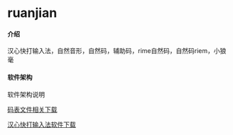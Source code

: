 # ruanjian

#### 介绍
汉心快打输入法，自然音形，自然码，辅助码，rime自然码，自然码riem，小狼毫

#### 软件架构
软件架构说明

[码表文件相关下载](https://gitee.com/hanxinma/hanxin/)

[汉心快打输入法软件下载](https://gitee.com/hanxinma/ruanjian/releases/)